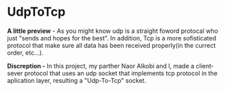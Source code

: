 # UdpToTcp
**A little preview** -
As you might know udp is a straight foword protocal who just "sends and hopes for the best".
In addition, Tcp is a more sofisticated protocol that make sure all data has been received properly(in the currect order, etc...).

****Discreption** -**
In this project, my parther Naor Alkobi and I, made a client-sever protocol that uses an udp socket that implements tcp protocol in the aplication layer, resulting a "Udp-To-Tcp" socket.
